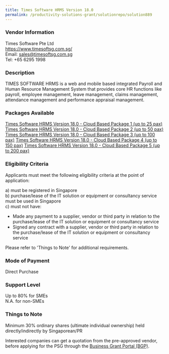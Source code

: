 ```yaml
---
title: Times Software HRMS Version 18.0 
permalink: /productivity-solutions-grant/solutionrepo/solution889
---
```


### Vendor Information
Times Software Pte Ltd<br>https://www.timesoftsg.com.sg/<br>Email: sales@timesoftsg.com.sg<br>Tel: +65 6295 1998

### Description

TIMES SOFTWARE HRMS is a web and mobile based integrated Payroll and Human Resource Management System that provides core HR functions like payroll, employee management, leave management, claims management, attendance management and performance appraisal management. 

### Packages Available

<a href='https://www.gobusiness.gov.sg/images/psg/Times_Software_Annex_3_Part_1.pdf' target='_blank'>Times Software HRMS Version 18.0 - Cloud Based Package 1 (up to 25 pax)</a>
<a href='https://www.gobusiness.gov.sg/images/psg/Times_Software_Annex_3_Part_3.pdf' target='_blank'>Times Software HRMS Version 18.0 - Cloud Based Package 2 (up to 50 pax)</a>
<a href='https://www.gobusiness.gov.sg/images/psg/Times_Software_Annex_3_Part_2.pdf' target='_blank'>Times Software HRMS Version 18.0 - Cloud Based Package 3 (up to 100 pax)</a>
<a href='https://www.gobusiness.gov.sg/images/psg/Times_Software_Annex_3_Part_4.pdf' target='_blank'>Times Software HRMS Version 18.0 - Cloud Based Package 4 (up to 150 pax)</a>
<a href='https://www.gobusiness.gov.sg/images/psg/Times_Software_Annex_3_Part_5.pdf' target='_blank'>Times Software HRMS Version 18.0 - Cloud Based Package 5 (up to 200 pax)</a>

### Eligibility Criteria

Applicants must meet the following eligibility criteria at the point of application:

a) must be registered in Singapore <br>
b) purchase/lease of the IT solution or equipment or consultancy service must be used in Singapore <br>
c) must not have:
- Made any payment to a supplier, vendor or third party in relation to the purchase/lease of the IT solution or equipment or consultancy service
- Signed any contract with a supplier, vendor or third party in relation to the purchase/lease of the IT solution or equipment or consultancy service

Please refer to 'Things to Note' for additional requirements.

### Mode of Payment
Direct Purchase

### Support Level
Up to 80% for SMEs <br>
N.A. for non-SMEs

### Things to Note
Minimum 30% ordinary shares (ultimate individual ownership) held directly/indirectly by Singaporean/PR

Interested companies can get a quotation from the pre-approved vendor, before applying for the PSG through the <a target='_blank' href='https://www.businessgrants.gov.sg/'>Business Grant Portal (BGP)</a>.

